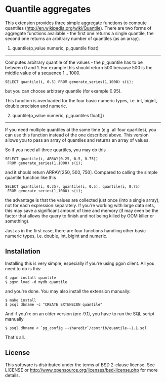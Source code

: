 Quantile aggregates
===================
This extension provides three simple aggregate functions to compute
quantiles (http://en.wikipedia.org/wiki/Quantile). There are two
forms of aggregate functions available - the first one returns
a single quantile, the second one returns an arbitrary number of
quantiles (as an array).


1) quantile(p_value numeric, p_quantile float)
----------------------------------------------
Computes arbitrary quantile of the values - the p_quantile has to be
between 0 and 1. For example this should return 500 because 500 is the
middle value of a sequence 1 .. 1000.

    SELECT quantile(i, 0.5) FROM generate_series(1,1000) s(i);

but you can choose arbitrary quantile (for example 0.95).

This function is overloaded for the four basic numeric types, i.e.
int, bigint, double precision and numeric.


2) quantile(p_value numeric, p_quantiles float[])
-------------------------------------------------
If you need multiple quantiles at the same time (e.g. all four
quartiles), you can use this function instead of the one described
above. This version allows you to pass an array of quantiles and
returns an array of values.

So if you need all three quartiles, you may do this

    SELECT quantile(i, ARRAY[0.25, 0.5, 0.75])
     FROM generate_series(1,1000) s(i);

and it should return ARRAY[250, 500, 750]. Compared to calling
the simple quantile function like this

    SELECT quantile(i, 0.25), quantile(i, 0.5), quantile(i, 0.75)
     FROM generate_series(1,1000) s(i);

the advantage is that the values are collected just once (into
a single array), not for each expression separately. If you're
working with large data sets, this may save a significant amount
of time and memory (if may even be the factor that allows the query
to finish and not being killed by OOM killer or something).

Just as in the first case, there are four functions handling other
basic numeric types, i.e. double, int, bigint and numeric.


Installation
------------
Installing this is very simple, especially if you're using pgxn client.
All you need to do is this:

    $ pgxn install quantile
    $ pgxn load -d mydb quantile

and you're done. You may also install the extension manually:

    $ make install
    $ psql dbname -c "CREATE EXTENSION quantile"

And if you're on an older version (pre-9.1), you have to run the SQL
script manually

    $ psql dbname < `pg_config --sharedir`/contrib/quantile--1.1.sql

That's all.


License
-------
This software is distributed under the terms of BSD 2-clause license.
See LICENSE or http://www.opensource.org/licenses/bsd-license.php for
more details.
